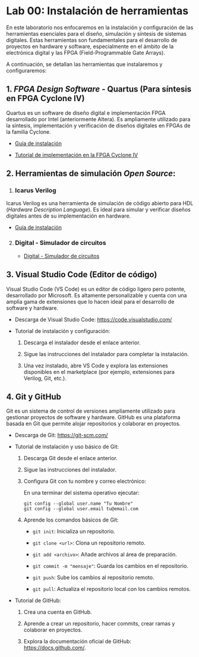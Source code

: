 # Lab 00: Instalación de herramientas 

En este laboratorio nos enfocaremos en la instalación y configuración de las herramientas esenciales para el diseño, simulación y síntesis de sistemas digitales. Estas herramientas son fundamentales para el desarrollo de proyectos en hardware y software, especialmente en el ámbito de la electrónica digital y las FPGA (Field-Programmable Gate Arrays).

A continuación, se detallan las herramientas que instalaremos y configuraremos:


## 1. *FPGA Design Software* - Quartus (Para síntesis en FPGA Cyclone IV)

Quartus es un software de diseño digital e implementación FPGA desarrollado por Intel (anteriormente Altera). Es ampliamente utilizado para la síntesis, implementación y verificación de diseños digitales en FPGAs de la familia Cyclone.

* [Guía de instalación](/laboratorios/0_lab0/Quartus_installation_guide.md)

* [Tutorial de implementación en la FPGA Cyclone IV](/laboratorios/0_lab0/proyectoQuartus.md)

## 2. Herramientas de simulación *Open Source*:

1. ### Icarus Verilog

  Icarus Verilog es una herramienta de simulación de código abierto para HDL (*Hardware Description Language*). Es ideal para simular y verificar diseños digitales antes de su implementación en hardware.

  * [Guía de instalación](/laboratorios/0_lab0/iverilog.md)

2. ### Digital - Simulador de circuitos

   * [Digital - Simulador de circuitos](/laboratorios/0_lab0/digital.md)


## 3. Visual Studio Code (Editor de código)

Visual Studio Code (VS Code) es un editor de código ligero pero potente, desarrollado por Microsoft. Es altamente personalizable y cuenta con una amplia gama de extensiones que lo hacen ideal para el desarrollo de software y hardware.

* Descarga de Visual Studio Code: https://code.visualstudio.com/

* Tutorial de instalación y configuración:

    1. Descarga el instalador desde el enlace anterior.

    2. Sigue las instrucciones del instalador para completar la instalación.

    3. Una vez instalado, abre VS Code y explora las extensiones disponibles en el marketplace (por ejemplo, extensiones para Verilog, Git, etc.).


## 4. Git y GitHub

Git es un sistema de control de versiones ampliamente utilizado para gestionar proyectos de software y hardware. GitHub es una plataforma basada en Git que permite alojar repositorios y colaborar en proyectos.

* Descarga de Git: https://git-scm.com/

* Tutorial de instalación y uso básico de Git:

    1. Descarga Git desde el enlace anterior.

    2. Sigue las instrucciones del instalador.

    3. Configura Git con tu nombre y correo electrónico:

       En una terminar del sistema operativo ejecutar:

       ```
       git config --global user.name "Tu Nombre"
       git config --global user.email tu@email.com
       ```

    4. Aprende los comandos básicos de Git:

        * ```git init```: Inicializa un repositorio.

        * ```git clone <url>```: Clona un repositorio remoto.

        * ```git add <archivo>```: Añade archivos al área de preparación.

        * ```git commit -m "mensaje"```: Guarda los cambios en el repositorio.

        * ```git push```: Sube los cambios al repositorio remoto.

        * ```git pull```: Actualiza el repositorio local con los cambios remotos.

* Tutorial de GitHub:

    1. Crea una cuenta en GitHub.

    2. Aprende a crear un repositorio, hacer commits, crear ramas y colaborar en proyectos.

    3. Explora la documentación oficial de GitHub: https://docs.github.com/.